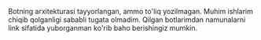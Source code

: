 Botning arxitekturasi tayyorlangan, ammo to'liq yozilmagan.
Muhim ishlarim chiqib qolganligi sababli tugata olmadim.
Qilgan botlarimdan namunalarni link sifatida yuborganman ko'rib baho berishingiz mumkin.
